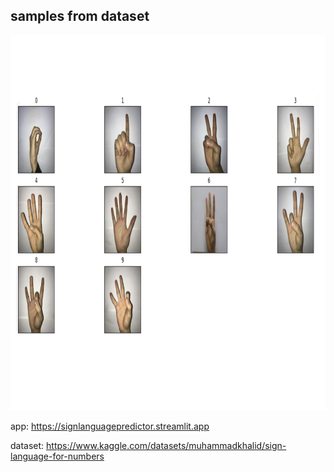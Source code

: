 ## samples from dataset

<img src='sample.png' width='600' height='600'>

app: https://signlanguagepredictor.streamlit.app

dataset: https://www.kaggle.com/datasets/muhammadkhalid/sign-language-for-numbers
